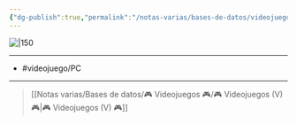 ```yaml
---
{"dg-publish":true,"permalink":"/notas-varias/bases-de-datos/videojuegos/v-undertale/"}
---
```



![|150](https://images.igdb.com/igdb/image/upload/t_cover_big/co2855.jpg)

---

- #videojuego/PC

---

> [[Notas varias/Bases de datos/🎮 Videojuegos 🎮/🎮 Videojuegos (V) 🎮\|🎮 Videojuegos (V) 🎮]]
